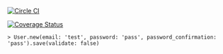 [![Circle CI](https://circleci.com/gh/tnantoka/blog.svg?style=svg)](https://circleci.com/gh/tnantoka/blog)

[![Coverage Status](https://coveralls.io/repos/tnantoka/blog/badge.png?branch=master)](https://coveralls.io/r/tnantoka/blog?branch=master)

```
> User.new(email: 'test', password: 'pass', password_confirmation: 'pass').save(validate: false)
```
